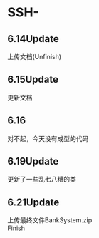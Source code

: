 # SSH-

## 6.14Update
上传文档(Unfinish)
## 6.15Update
更新文档
## 6.16
对不起，今天没有成型的代码
## 6.19Update
更新了一些乱七八糟的类
## 6.21Update
上传最终文件BankSystem.zip  
Finish
